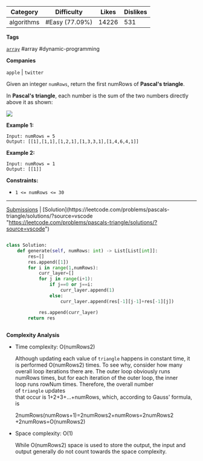 
| Category   | Difficulty     | Likes | Dislikes |
| ---------- | -------------- | ----- | -------- |
| algorithms | #Easy (77.09%) | 14226 | 531      |

**Tags**

[`array`](https://leetcode.com/tag/array?source=vscode "https://leetcode.com/tag/array?source=vscode") #array #dynamic-programming 

**Companies**

`apple` | `twitter`

Given an integer `numRows`, return the first numRows of **Pascal's triangle**.

In **Pascal's triangle**, each number is the sum of the two numbers directly above it as shown:

![](https://upload.wikimedia.org/wikipedia/commons/0/0d/PascalTriangleAnimated2.gif)

**Example 1:**

```
Input: numRows = 5
Output: [[1],[1,1],[1,2,1],[1,3,3,1],[1,4,6,4,1]]
```

**Example 2:**

```
Input: numRows = 1
Output: [[1]]
```

**Constraints:**

- `1 <= numRows <= 30`

---

[Submissions](https://leetcode.com/problems/pascals-triangle/submissions/?source=vscode "https://leetcode.com/problems/pascals-triangle/submissions/?source=vscode") | [Solution](https://leetcode.com/problems/pascals-triangle/solutions/?source=vscode "https://leetcode.com/problems/pascals-triangle/solutions/?source=vscode")

```python

class Solution:
    def generate(self, numRows: int) -> List[List[int]]:
        res=[]
        res.append([1])
        for i in range(1,numRows):
            curr_layer=[]
            for j in range(i+1):
                if j==0 or j==i:
                    curr_layer.append(1)
                else:
                    curr_layer.append(res[-1][j-1]+res[-1][j])

            res.append(curr_layer)
        return res
            

```



**Complexity Analysis**

- Time complexity: O(numRows2)
    
    Although updating each value of `triangle` happens in constant time, it  
    is performed O(numRows2) times. To see why, consider how many  
    overall loop iterations there are. The outer loop obviously runs  
    numRows times, but for each iteration of the outer loop, the inner  
    loop runs rowNum times. Therefore, the overall number of `triangle` updates  
    that occur is 1+2+3+…+numRows, which, according to Gauss' formula,  
    is
    
    2numRows(numRows+1)​​=2numRows2+numRows​=2numRows2​+2numRows​=O(numRows2)​
    
- Space complexity: O(1)
    
    While O(numRows2) space is used to store the output, the input and output generally do not count towards the space complexity.